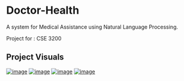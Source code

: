 # Doctor-Health

A system for Medical Assistance using Natural Language Processing.

Project for : CSE 3200

## Project Visuals

<a href="https://ibb.co/17tFSpC"><img src="https://i.ibb.co/17tFSpC/image.png" alt="image"></a>
<a href="https://ibb.co/WtSB2b8"><img src="https://i.ibb.co/WtSB2b8/image.png" alt="image"></a>
<a href="https://ibb.co/zmRB1kn"><img src="https://i.ibb.co/zmRB1kn/image.png" alt="image"></a>
<a href="https://ibb.co/dc4wnkF"><img src="https://i.ibb.co/dc4wnkF/image.png" alt="image"></a>
